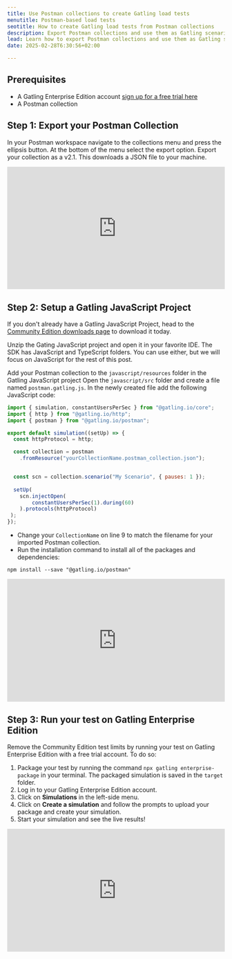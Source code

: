 ```yaml
---
title: Use Postman collections to create Gatling load tests
menutitle: Postman-based load tests
seotitle: How to create Gatling load tests from Postman collections
description: Export Postman collections and use them as Gatling scenarios. 
lead: Learn how to export Postman collections and use them as Gatling scenarios.
date: 2025-02-28T6:30:56+02:00

---
```


## Prerequisites

- A Gatling Enterprise Edition account [sign up for a free trial here](https://cloud.gatling.io/)
- A Postman collection

## Step 1: Export your Postman Collection

In your Postman workspace navigate to the collections menu and press the ellipsis button. At the bottom of the menu select the export option. Export your collection as a v2.1. This downloads a JSON file to your machine.

<div style="position: relative; overflow: hidden; max-width: 100%; padding-bottom: 56.25%; margin: 0px;"><iframe width="560" height="315" src="https://demo.arcade.software/qT3USG1Adi0NoGUfkKnL?embed&show_copy_link=true" title="Export your Postman Collection" frameborder="0" allow="accelerometer; autoplay; clipboard-write; encrypted-media; gyroscope; picture-in-picture; web-share" referrerpolicy="strict-origin-when-cross-origin" allowfullscreen="" style="position: absolute; top: 0px; left: 0px; width: 100%; height: 100%; border: none;"></iframe></div>

## Step 2: Setup a Gatling JavaScript Project

If you don't already have a Gatling JavaScript Project, head to the [Community Edition downloads page](https://hubs.ly/Q02_3LcX0) to download it today.

Unzip the Gating JavaScript project and open it in your favorite IDE. The SDK has JavaScript and TypeScript folders. You can use either, but we will focus on JavaScript for the rest of this post.

Add your Postman collection to the `javascript/resources` folder in the Gatling JavaScript project
Open the `javascript/src` folder and create a file named `postman.gatling.js`.
In the newly created file add the following JavaScript code:

```javascript
import { simulation, constantUsersPerSec } from "@gatling.io/core";
import { http } from "@gatling.io/http"; 
import { postman } from "@gatling.io/postman";

export default simulation((setUp) => {
  const httpProtocol = http;

  const collection = postman
    .fromResource("yourCollectionName.postman_collection.json");


  const scn = collection.scenario("My Scenario", { pauses: 1 });
  
  setUp(
    scn.injectOpen(
        constantUsersPerSec(1).during(60)
    ).protocols(httpProtocol)
 ); 
});
```

- Change your `CollectionName` on line 9 to match the filename for your imported Postman collection.
- Run the installation command to install all of the packages and dependencies:

```console
npm install --save "@gatling.io/postman"
```

<div style="position: relative; overflow: hidden; max-width: 100%; padding-bottom: 56.25%; margin: 0px;"><iframe width="560" height="315" src="https://demo.arcade.software/73pR4BgMxkhNDo2gig4i?embed&show_copy_link=true" title="Setup a Gatling JavaScript Project" frameborder="0" allow="accelerometer; autoplay; clipboard-write; encrypted-media; gyroscope; picture-in-picture; web-share" referrerpolicy="strict-origin-when-cross-origin" allowfullscreen="" style="position: absolute; top: 0px; left: 0px; width: 100%; height: 100%; border: none;"></iframe></div>

## Step 3: Run your test on Gatling Enterprise Edition

Remove the Community Edition test limits by running your test on Gatling Enterprise Edition with a free trial account. To do so:

1. Package your test by running the command `npx gatling enterprise-package` in your terminal. The packaged simulation is saved in the `target` folder.
2. Log in to your Gatling Enterprise Edition account.
3. Click on **Simulations** in the left-side menu.
4. Click on **Create a simulation** and follow the prompts to upload your package and create your simulation.
5. Start your simulation and see the live results!

<div style="position: relative; overflow: hidden; max-width: 100%; padding-bottom: 56.25%; margin: 0px;"><iframe width="560" height="315" src="https://demo.arcade.software/Ac2v3b1ldJUxMyuSCESd?embed&show_copy_link=true" title="Run your test on Gatling Enterprise Edition" frameborder="0" allow="accelerometer; autoplay; clipboard-write; encrypted-media; gyroscope; picture-in-picture; web-share" referrerpolicy="strict-origin-when-cross-origin" allowfullscreen="" style="position: absolute; top: 0px; left: 0px; width: 100%; height: 100%; border: none;"></iframe></div>
